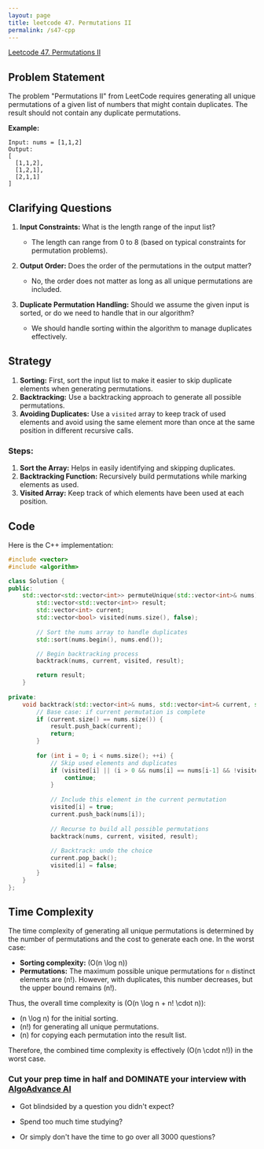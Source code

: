 ```yaml
---
layout: page
title: leetcode 47. Permutations II
permalink: /s47-cpp
---
```

[Leetcode 47. Permutations II](https://algoadvance.github.io/algoadvance/l47)
## Problem Statement
The problem "Permutations II" from LeetCode requires generating all unique permutations of a given list of numbers that might contain duplicates. The result should not contain any duplicate permutations.

**Example:**
```
Input: nums = [1,1,2]
Output:
[
  [1,1,2],
  [1,2,1],
  [2,1,1]
]
```

## Clarifying Questions
1. **Input Constraints:** What is the length range of the input list?
   - The length can range from 0 to 8 (based on typical constraints for permutation problems).

2. **Output Order:** Does the order of the permutations in the output matter?
   - No, the order does not matter as long as all unique permutations are included.

3. **Duplicate Permutation Handling:** Should we assume the given input is sorted, or do we need to handle that in our algorithm?
   - We should handle sorting within the algorithm to manage duplicates effectively.

## Strategy
1. **Sorting:** First, sort the input list to make it easier to skip duplicate elements when generating permutations.
2. **Backtracking:** Use a backtracking approach to generate all possible permutations.
3. **Avoiding Duplicates:** Use a `visited` array to keep track of used elements and avoid using the same element more than once at the same position in different recursive calls.

### Steps:
1. **Sort the Array:** Helps in easily identifying and skipping duplicates.
2. **Backtracking Function:** Recursively build permutations while marking elements as used.
3. **Visited Array:** Keep track of which elements have been used at each position.

## Code

Here is the C++ implementation:

```cpp
#include <vector>
#include <algorithm>

class Solution {
public:
    std::vector<std::vector<int>> permuteUnique(std::vector<int>& nums) {
        std::vector<std::vector<int>> result;
        std::vector<int> current;
        std::vector<bool> visited(nums.size(), false);
        
        // Sort the nums array to handle duplicates
        std::sort(nums.begin(), nums.end());

        // Begin backtracking process
        backtrack(nums, current, visited, result);

        return result;
    }
    
private:
    void backtrack(std::vector<int>& nums, std::vector<int>& current, std::vector<bool>& visited, std::vector<std::vector<int>>& result) {
        // Base case: if current permutation is complete
        if (current.size() == nums.size()) {
            result.push_back(current);
            return;
        }
        
        for (int i = 0; i < nums.size(); ++i) {
            // Skip used elements and duplicates
            if (visited[i] || (i > 0 && nums[i] == nums[i-1] && !visited[i-1])) {
                continue;
            }
            
            // Include this element in the current permutation
            visited[i] = true;
            current.push_back(nums[i]);
            
            // Recurse to build all possible permutations
            backtrack(nums, current, visited, result);
            
            // Backtrack: undo the choice
            current.pop_back();
            visited[i] = false;
        }
    }
};
```

## Time Complexity

The time complexity of generating all unique permutations is determined by the number of permutations and the cost to generate each one. In the worst case:

- **Sorting complexity:** \(O(n \log n)\)
- **Permutations:** The maximum possible unique permutations for `n` distinct elements are \(n!\). However, with duplicates, this number decreases, but the upper bound remains \(n!\).

Thus, the overall time complexity is \(O(n \log n + n! \cdot n)\):
- \(n \log n\) for the initial sorting.
- \(n!\) for generating all unique permutations.
- \(n\) for copying each permutation into the result list.

Therefore, the combined time complexity is effectively \(O(n \cdot n!)\) in the worst case.


### Cut your prep time in half and DOMINATE your interview with [AlgoAdvance AI](https://algoAdvance.com)

- Got blindsided by a question you didn't expect?

- Spend too much time studying?

- Or simply don't have the time to go over all 3000 questions?

